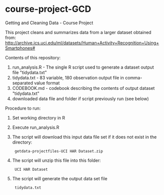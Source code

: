 course-project-GCD
===============

Getting and Cleaning Data - Course Project

This project cleans and summarizes data from a larger dataset obtained from:
http://archive.ics.uci.edu/ml/datasets/Human+Activity+Recognition+Using+Smartphones#


Contents of this repository:

1.  run_analysis.R - The single R script used to generate a dataset output file "tidydata.txt"
2.  tidydata.txt - 83 variable, 180 observation output file in comma-separated value format
3.  CODEBOOK.md - codebook describing the contents of output dataset "tidydata.txt"
4.  downloaded data file and folder if script previously run (see below)

Procedure to run:

1. Set working directory in R
2. Execute run_analysis.R
3. The script will download this input data file set if it does not exist in the directory:

        getdata-projectfiles-UCI HAR Dataset.zip
        
4. The script will unzip this file into this folder:

        UCI HAR Dataset
        
5. The script will generate the output data set file

        tidydata.txt
        

        
